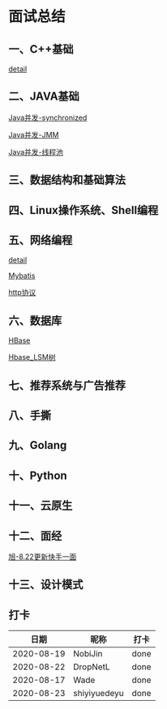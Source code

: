 # 面试总结

## 一、C++基础
[detail](./1-C++基础/C++基础.md)

## 二、JAVA基础
[Java并发-synchronized](./2-Java基础/synchronized.md)

[Java并发-JMM](./2-Java基础/JMM.md)

[Java并发-线程池](./2-Java基础/ThreadPool.md)

## 三、数据结构和基础算法

## 四、Linux操作系统、Shell编程

## 五、网络编程
[detail](./5-网络编程/网络编程.md)

[Mybatis](./2-Java基础/Mybatis.md)

[http协议](./5-网络编程/HTTP协议.md)

## 六、数据库
[HBase](./6-数据库/HBase.md)

[Hbase_LSM树](./6-数据库/Hbase_LSM树.md)

## 七、推荐系统与广告推荐

## 八、手撕

## 九、Golang

## 十、Python

## 十一、云原生

## 十二、面经

[旭-8.22更新快手一面](./12-面经/旭.md)  

## 十三、设计模式

## 打卡
|  日期   | 昵称  | 打卡  |
|  ----  | ----  | ----  |
| 2020-08-19  | NobiJin | done |
| 2020-08-22 | DropNetL | done |
| 2020-08-17  | Wade | done |
| 2020-08-23  | shiyiyuedeyu | done |
